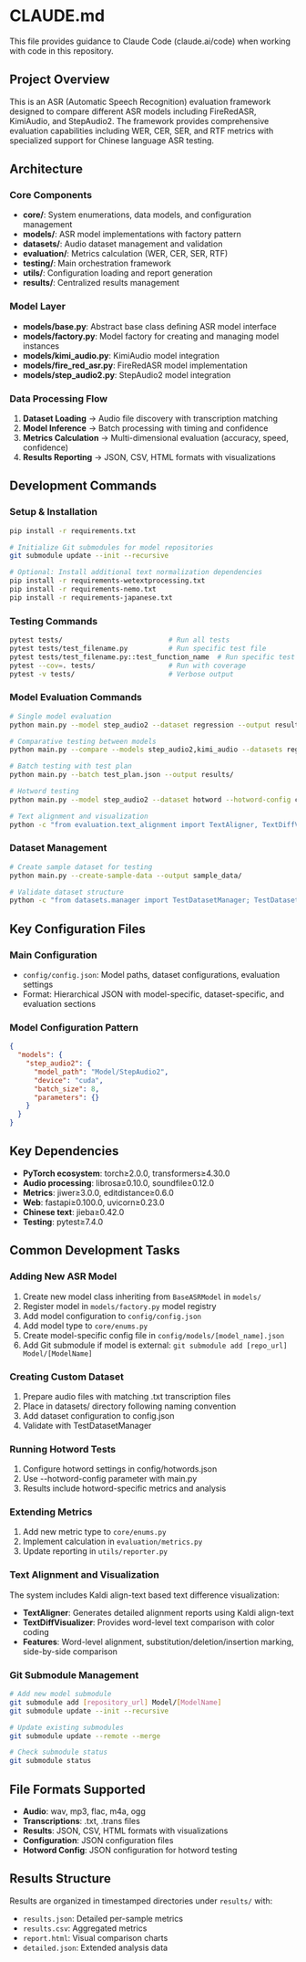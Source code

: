 # CLAUDE.md

This file provides guidance to Claude Code (claude.ai/code) when working with code in this repository.

## Project Overview
This is an ASR (Automatic Speech Recognition) evaluation framework designed to compare different ASR models including FireRedASR, KimiAudio, and StepAudio2. The framework provides comprehensive evaluation capabilities including WER, CER, SER, and RTF metrics with specialized support for Chinese language ASR testing.

## Architecture

### Core Components
- **core/**: System enumerations, data models, and configuration management
- **models/**: ASR model implementations with factory pattern
- **datasets/**: Audio dataset management and validation
- **evaluation/**: Metrics calculation (WER, CER, SER, RTF)
- **testing/**: Main orchestration framework
- **utils/**: Configuration loading and report generation
- **results/**: Centralized results management

### Model Layer
- **models/base.py**: Abstract base class defining ASR model interface
- **models/factory.py**: Model factory for creating and managing model instances
- **models/kimi_audio.py**: KimiAudio model integration
- **models/fire_red_asr.py**: FireRedASR model implementation
- **models/step_audio2.py**: StepAudio2 model integration

### Data Processing Flow
1. **Dataset Loading** → Audio file discovery with transcription matching
2. **Model Inference** → Batch processing with timing and confidence
3. **Metrics Calculation** → Multi-dimensional evaluation (accuracy, speed, confidence)
4. **Results Reporting** → JSON, CSV, HTML formats with visualizations

## Development Commands

### Setup & Installation
```bash
pip install -r requirements.txt

# Initialize Git submodules for model repositories
git submodule update --init --recursive

# Optional: Install additional text normalization dependencies
pip install -r requirements-wetextprocessing.txt
pip install -r requirements-nemo.txt
pip install -r requirements-japanese.txt
```

### Testing Commands
```bash
pytest tests/                          # Run all tests
pytest tests/test_filename.py          # Run specific test file
pytest tests/test_filename.py::test_function_name  # Run specific test
pytest --cov=. tests/                  # Run with coverage
pytest -v tests/                       # Verbose output
```

### Model Evaluation Commands
```bash
# Single model evaluation
python main.py --model step_audio2 --dataset regression --output results/

# Comparative testing between models
python main.py --compare --models step_audio2,kimi_audio --datasets regression,noise

# Batch testing with test plan
python main.py --batch test_plan.json --output results/

# Hotword testing
python main.py --model step_audio2 --dataset hotword --hotword-config config/hotwords.json

# Text alignment and visualization
python -c "from evaluation.text_alignment import TextAligner, TextDiffVisualizer; aligner = TextAligner(); visualizer = TextDiffVisualizer(); result = aligner.generate_diff_report('reference text', 'hypothesis text'); print(visualizer.side_by_side_diff_from_alignment(result['alignment']))"
```

### Dataset Management
```bash
# Create sample dataset for testing
python main.py --create-sample-data --output sample_data/

# Validate dataset structure
python -c "from datasets.manager import TestDatasetManager; TestDatasetManager.validate_dataset('path/to/dataset')"
```

## Key Configuration Files

### Main Configuration
- `config/config.json`: Model paths, dataset configurations, evaluation settings
- Format: Hierarchical JSON with model-specific, dataset-specific, and evaluation sections

### Model Configuration Pattern
```json
{
  "models": {
    "step_audio2": {
      "model_path": "Model/StepAudio2",
      "device": "cuda",
      "batch_size": 8,
      "parameters": {}
    }
  }
}
```

## Key Dependencies
- **PyTorch ecosystem**: torch≥2.0.0, transformers≥4.30.0
- **Audio processing**: librosa≥0.10.0, soundfile≥0.12.0
- **Metrics**: jiwer≥3.0.0, editdistance≥0.6.0
- **Web**: fastapi≥0.100.0, uvicorn≥0.23.0
- **Chinese text**: jieba≥0.42.0
- **Testing**: pytest≥7.4.0

## Common Development Tasks

### Adding New ASR Model
1. Create new model class inheriting from `BaseASRModel` in `models/`
2. Register model in `models/factory.py` model registry
3. Add model configuration to `config/config.json`
4. Add model type to `core/enums.py`
5. Create model-specific config file in `config/models/[model_name].json`
6. Add Git submodule if model is external: `git submodule add [repo_url] Model/[ModelName]`

### Creating Custom Dataset
1. Prepare audio files with matching .txt transcription files
2. Place in datasets/ directory following naming convention
3. Add dataset configuration to config.json
4. Validate with TestDatasetManager

### Running Hotword Tests
1. Configure hotword settings in config/hotwords.json
2. Use --hotword-config parameter with main.py
3. Results include hotword-specific metrics and analysis

### Extending Metrics
1. Add new metric type to `core/enums.py`
2. Implement calculation in `evaluation/metrics.py`
3. Update reporting in `utils/reporter.py`

### Text Alignment and Visualization
The system includes Kaldi align-text based text difference visualization:
- **TextAligner**: Generates detailed alignment reports using Kaldi align-text
- **TextDiffVisualizer**: Provides word-level text comparison with color coding
- **Features**: Word-level alignment, substitution/deletion/insertion marking, side-by-side comparison

### Git Submodule Management
```bash
# Add new model submodule
git submodule add [repository_url] Model/[ModelName]
git submodule update --init --recursive

# Update existing submodules
git submodule update --remote --merge

# Check submodule status
git submodule status
```

## File Formats Supported
- **Audio**: wav, mp3, flac, m4a, ogg
- **Transcriptions**: .txt, .trans files
- **Results**: JSON, CSV, HTML formats with visualizations
- **Configuration**: JSON configuration files
- **Hotword Config**: JSON configuration for hotword testing

## Results Structure
Results are organized in timestamped directories under `results/` with:
- `results.json`: Detailed per-sample metrics
- `results.csv`: Aggregated metrics
- `report.html`: Visual comparison charts
- `detailed.json`: Extended analysis data